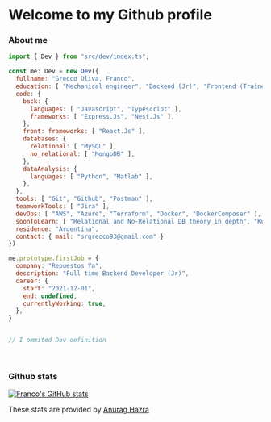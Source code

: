 # Welcome to my Github profile

### About me

```js
import { Dev } from "src/dev/index.ts";

const me: Dev = new Dev({
  fullname: "Grecco Oliva, Franco",
  education: [ "Mechanical engineer", "Backend (Jr)", "Frontend (Trainee)", "Cloud DevOps (Trainee)" ],
  code: {
    back: { 
      languages: [ "Javascript", "Typescript" ],
      frameworks: [ "Express.Js", "Nest.Js" ],
    },
    front: frameworks: [ "React.Js" ],
    databases: {
      relational: [ "MySQL" ],
      no_relational: [ "MongoDB" ],
    },
    dataAnalysis: {
      languages: [ "Python", "Matlab" ],
    },
  },
  tools: [ "Git", "Github", "Postman" ],
  teamworkTools: [ "Jira" ],
  devOps: [ "AWS", "Azure", "Terraform", "Docker", "DockerComposer" ],
  soonToLearn: [ "Relational and No-Relational DB theory in depth", "Kubernetes", "Jenkins" ],
  residence: "Argentina",
  contact: { mail: "srgrecco93@gmail.com" }
})

me.prototype.firstJob = {
  company: "Repuestos Ya",
  description: "Full time Backend Developer (Jr)",
  career: {
    start: "2021-12-01",
    end: undefined,
    currentlyWorking: true,
  },
}


// I ommited Dev definition
```

<br>

### Github stats

[![Franco's GitHub stats](https://github-readme-stats.vercel.app/api?username=GreccoOliva-Franco&count_private=true&show_icons=true&theme=monokai&hide_title=true&include_all_commits=true)](https://github.com/anuraghazra/github-readme-stats)

These stats are provided by [Anurag Hazra](https://github.com/anuraghazra/github-readme-stats#github-stats-card)
